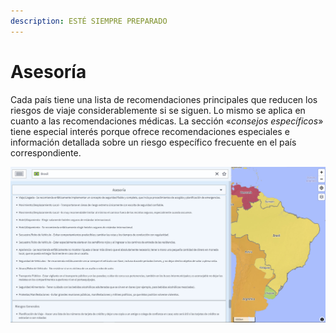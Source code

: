 ```yaml
---
description: ESTÉ SIEMPRE PREPARADO
---
```


# Asesoría

Cada país tiene una lista de recomendaciones principales que reducen los riesgos de viaje considerablemente si se siguen. Lo mismo se aplica en cuanto a las recomendaciones médicas. La sección «_consejos específicos_» tiene especial interés porque ofrece recomendaciones especiales e información detallada sobre un riesgo específico frecuente en el país correspondiente.

![](../.gitbook/assets/p44-img02_axa%20%283%29.jpg)

